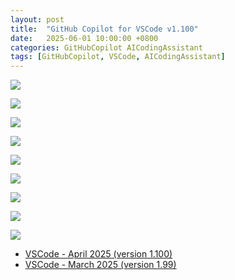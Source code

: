```yaml
---
layout: post
title:  "GitHub Copilot for VSCode v1.100"
date:   2025-06-01 10:00:00 +0800
categories: GitHubCopilot AICodingAssistant
tags: [GitHubCopilot, VSCode, AICodingAssistant]
---
```


![](/images/2025/VSCode-GitHubCopilot/GitHubCopilot.png)

![](/images/2025/VSCode-GitHubCopilot/UnifiedChatView.png)

![](/images/2025/VSCode-GitHubCopilot/githubRepo.png)

![](/images/2025/VSCode-GitHubCopilot/fetch.png)

![](/images/2025/VSCode-GitHubCopilot/extensions.png)

![](/images/2025/VSCode-GitHubCopilot/usages.png)

![](/images/2025/VSCode-GitHubCopilot/MCP_GitHub-Copilot-Chat.png)

![](/images/2025/VSCode-GitHubCopilot/MCPConfig.png)

![](/images/2025/VSCode-GitHubCopilot/MCP.png)

- [VSCode - April 2025 (version 1.100)](https://code.visualstudio.com/updates/v1_100)
- [VSCode - March 2025 (version 1.99)](https://code.visualstudio.com/updates/v1_99)
